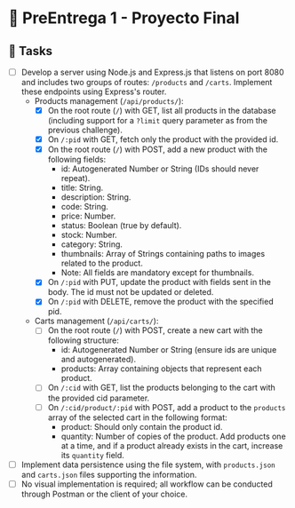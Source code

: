 # 🚀 PreEntrega 1 - Proyecto Final

## 📃 Tasks
- [ ] Develop a server using Node.js and Express.js that listens on port 8080 and includes two groups of routes: `/products` and `/carts`. Implement these endpoints using Express's router.
  - Products management (`/api/products/`):
    - [x] On the root route (`/`) with GET, list all products in the database (including support for a `?limit` query parameter as from the previous challenge).
    - [x] On `/:pid` with GET, fetch only the product with the provided id.
    - [x] On the root route (`/`) with POST, add a new product with the following fields:
      - id: Autogenerated Number or String (IDs should never repeat).
      - title: String.
      - description: String.
      - code: String.
      - price: Number.
      - status: Boolean (true by default).
      - stock: Number.
      - category: String.
      - thumbnails: Array of Strings containing paths to images related to the product.
      - Note: All fields are mandatory except for thumbnails.
    - [x] On `/:pid` with PUT, update the product with fields sent in the body. The id must not be updated or deleted.
    - [x] On `/:pid` with DELETE, remove the product with the specified pid.
  - Carts management (`/api/carts/`):
    - [ ] On the root route (`/`) with POST, create a new cart with the following structure:
      - id: Autogenerated Number or String (ensure ids are unique and autogenerated).
      - products: Array containing objects that represent each product.
    - [ ] On `/:cid` with GET, list the products belonging to the cart with the provided cid parameter.
    - [ ] On `/:cid/product/:pid` with POST, add a product to the `products` array of the selected cart in the following format:
      - product: Should only contain the product id.
      - quantity: Number of copies of the product. Add products one at a time, and if a product already exists in the cart, increase its `quantity` field.
- [ ] Implement data persistence using the file system, with `products.json` and `carts.json` files supporting the information.
- [ ] No visual implementation is required; all workflow can be conducted through Postman or the client of your choice.
